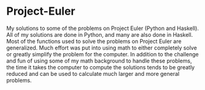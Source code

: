 # Project-Euler
My solutions to some of the problems on Project Euler (Python and Haskell).
All of my solutions are done in Python, and many are also done in Haskell.
Most of the functions used to solve the problems on Project Euler are
generalized.
Much effort was put into using math to either completely solve or greatly
simplify the problem for the computer. In addition to the challenge and fun of
using some of my math background to handle these problems, the time it takes
the computer to compute the solutions tends to be greatly reduced and can be
used to calculate much larger and more general problems.
